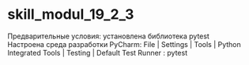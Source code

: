 # skill_modul_19_2_3  
Предварительные условия: установлена библиотека pytest  
Настроена среда разработки PyCharm:  File | Settings | Tools | Python Integrated Tools | Testing | Default Test Runner : pytest  
